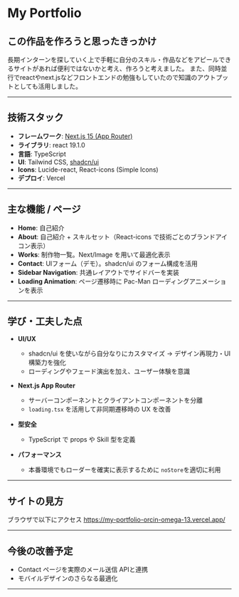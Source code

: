 # My Portfolio

## この作品を作ろうと思ったきっかけ

長期インターンを探していく上で手軽に自分のスキル・作品などをアピールできるサイトがあれば便利ではないかと考え、作ろうと考えました。
また、同時並行でreactやnext.jsなどフロントエンドの勉強もしていたので知識のアウトプットとしても活用しました。

---

## 技術スタック

- **フレームワーク**: [Next.js 15 (App Router)](https://nextjs.org/)
- **ライブラリ**: react 19.1.0
- **言語**: TypeScript
- **UI**: Tailwind CSS, [shadcn/ui](https://ui.shadcn.com/)
- **Icons**: Lucide-react, React-icons (Simple Icons)
- **デプロイ**: Vercel

---

## 主な機能 / ページ

- **Home**: 自己紹介
- **About**: 自己紹介 + スキルセット（React-icons で技術ごとのブランドアイコン表示）
- **Works**: 制作物一覧。Next/Image を用いて最適化表示
- **Contact**: UIフォーム（デモ）。shadcn/ui のフォーム構成を活用
- **Sidebar Navigation**: 共通レイアウトでサイドバーを実装
- **Loading Animation**: ページ遷移時に Pac-Man ローディングアニメーションを表示  

---

## 学び・工夫した点

- **UI/UX**  
  - shadcn/ui を使いながら自分なりにカスタマイズ → デザイン再現力・UI構築力を強化
  - ローディングやフェード演出を加え、ユーザー体験を意識

- **Next.js App Router**  
  - サーバーコンポーネントとクライアントコンポーネントを分離  
  - `loading.tsx` を活用して非同期遷移時の UX を改善

- **型安全**  
  - TypeScript で props や Skill 型を定義  

- **パフォーマンス**  
  - 本番環境でもローダーを確実に表示するために `noStore`を適切に利用

---

## サイトの見方
ブラウザで以下にアクセス
https://my-portfolio-orcin-omega-13.vercel.app/

---


## 今後の改善予定

- Contact ページを実際のメール送信 APIと連携  
- モバイルデザインのさらなる最適化

---


